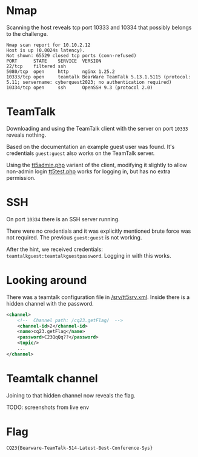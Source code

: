 # Nmap

Scanning the host reveals tcp port 10333 and 10334 that possibly belongs to the challenge.

```
Nmap scan report for 10.10.2.12
Host is up (0.0024s latency).
Not shown: 65529 closed tcp ports (conn-refused)
PORT      STATE    SERVICE  VERSION
22/tcp    filtered ssh
5080/tcp  open     http     nginx 1.25.2
10333/tcp open     teamtalk BearWare TeamTalk 5.13.1.5115 (protocol: 5.11; servername: cyberquest2023; no authentication required)
10334/tcp open     ssh      OpenSSH 9.3 (protocol 2.0)
```

# TeamTalk

Downloading and using the TeamTalk client with the server on port `10333` reveals nothing. 

Based on the documentation an example guest user was found. It's credentials `guest:guest` also works on the TeamTalk server.

Using the [tt5admin.php](https://github.com/BearWare/TeamTalk5/raw/master/Client/ttphpadmin/tt5admin.php) variant of the client, modifying it slightly to allow non-admin login [tt5test.php](workdir/tt5test.php) works for logging in, but has no extra permission.

# SSH

On port `10334` there is an SSH server running.

There were no credentials and it was explicitly mentioned brute force was not required. The previous `guest:guest` is not working.

After the hint, we received credentials: `teamtalkguest:teamtalkguestpassword`. Logging in with this works.

# Looking around

There was a teamtalk configuration file in [/srv/tt5srv.xml](workdir/tt5srv.xml). Inside there is a hidden channel with the password.

```xml
<channel>
    <!--  Channel path: /cq23.getFlag/  -->
    <channel-id>2</channel-id>
    <name>cq23.getFlag</name>
    <password>C23QqQq??</password>
    <topic/>
    ...
</channel>
```

# Teamtalk channel

Joining to that hidden channel now reveals the flag.

TODO: screenshots from live env

# Flag
`CQ23{Bearware-TeamTalk-514-Latest-Best-Conference-Sys}`